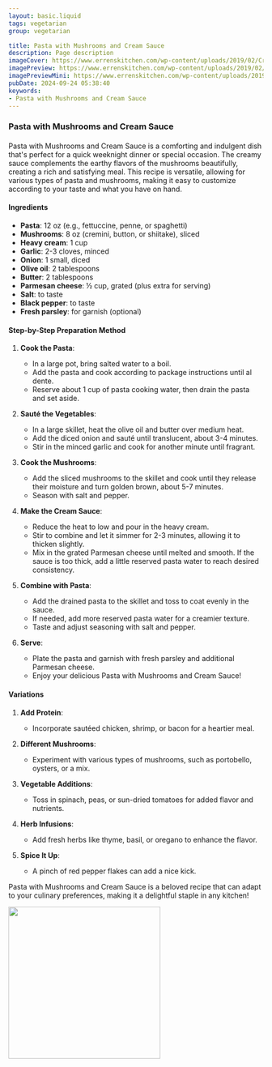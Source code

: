 ```yaml
---
layout: basic.liquid
tags: vegetarian
group: vegetarian

title: Pasta with Mushrooms and Cream Sauce
description: Page description
imageCover: https://www.errenskitchen.com/wp-content/uploads/2019/02/Creamy-Mushroom-Pasta-1.jpg
imagePreview: https://www.errenskitchen.com/wp-content/uploads/2019/02/Creamy-Mushroom-Pasta-1.jpg
imagePreviewMini: https://www.errenskitchen.com/wp-content/uploads/2019/02/Creamy-Mushroom-Pasta-1.jpg
pubDate: 2024-09-24 05:38:40
keywords:
- Pasta with Mushrooms and Cream Sauce
---
```



### Pasta with Mushrooms and Cream Sauce

#### 
Pasta with Mushrooms and Cream Sauce is a comforting and indulgent dish that's perfect for a quick weeknight dinner or special occasion. The creamy sauce complements the earthy flavors of the mushrooms beautifully, creating a rich and satisfying meal. This recipe is versatile, allowing for various types of pasta and mushrooms, making it easy to customize according to your taste and what you have on hand.

#### Ingredients
- **Pasta**: 12 oz (e.g., fettuccine, penne, or spaghetti)
- **Mushrooms**: 8 oz (cremini, button, or shiitake), sliced
- **Heavy cream**: 1 cup
- **Garlic**: 2-3 cloves, minced
- **Onion**: 1 small, diced
- **Olive oil**: 2 tablespoons
- **Butter**: 2 tablespoons
- **Parmesan cheese**: ½ cup, grated (plus extra for serving)
- **Salt**: to taste
- **Black pepper**: to taste
- **Fresh parsley**: for garnish (optional)

#### Step-by-Step Preparation Method

1. **Cook the Pasta**:
   - In a large pot, bring salted water to a boil. 
   - Add the pasta and cook according to package instructions until al dente. 
   - Reserve about 1 cup of pasta cooking water, then drain the pasta and set aside.

2. **Sauté the Vegetables**:
   - In a large skillet, heat the olive oil and butter over medium heat.
   - Add the diced onion and sauté until translucent, about 3-4 minutes.
   - Stir in the minced garlic and cook for another minute until fragrant.

3. **Cook the Mushrooms**:
   - Add the sliced mushrooms to the skillet and cook until they release their moisture and turn golden brown, about 5-7 minutes. 
   - Season with salt and pepper.

4. **Make the Cream Sauce**:
   - Reduce the heat to low and pour in the heavy cream. 
   - Stir to combine and let it simmer for 2-3 minutes, allowing it to thicken slightly.
   - Mix in the grated Parmesan cheese until melted and smooth. If the sauce is too thick, add a little reserved pasta water to reach desired consistency.

5. **Combine with Pasta**:
   - Add the drained pasta to the skillet and toss to coat evenly in the sauce. 
   - If needed, add more reserved pasta water for a creamier texture. 
   - Taste and adjust seasoning with salt and pepper.

6. **Serve**:
   - Plate the pasta and garnish with fresh parsley and additional Parmesan cheese.
   - Enjoy your delicious Pasta with Mushrooms and Cream Sauce!

#### Variations
1. **Add Protein**:
   - Incorporate sautéed chicken, shrimp, or bacon for a heartier meal.

2. **Different Mushrooms**:
   - Experiment with various types of mushrooms, such as portobello, oysters, or a mix.

3. **Vegetable Additions**:
   - Toss in spinach, peas, or sun-dried tomatoes for added flavor and nutrients.

4. **Herb Infusions**:
   - Add fresh herbs like thyme, basil, or oregano to enhance the flavor.

5. **Spice It Up**:
   - A pinch of red pepper flakes can add a nice kick.

Pasta with Mushrooms and Cream Sauce is a beloved recipe that can adapt to your culinary preferences, making it a delightful staple in any kitchen!


<img src="https://www.budgetbytes.com/wp-content/uploads/2021/10/Creamy-Mushroom-Pasta-close.jpg" width="300" height="300">
